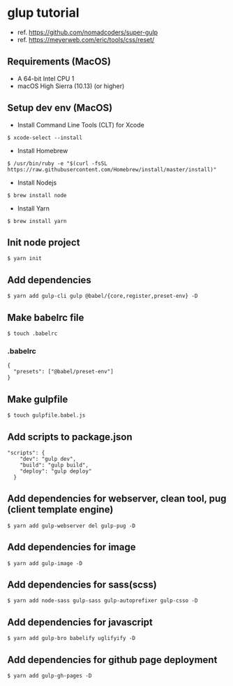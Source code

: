# glup tutorial
- ref. https://github.com/nomadcoders/super-gulp
- ref. https://meyerweb.com/eric/tools/css/reset/

## Requirements (MacOS)
- A 64-bit Intel CPU 1
- macOS High Sierra (10.13) (or higher)

## Setup dev env (MacOS)
- Install Command Line Tools (CLT) for Xcode
```
$ xcode-select --install
```
- Install Homebrew
```
$ /usr/bin/ruby -e "$(curl -fsSL https://raw.githubusercontent.com/Homebrew/install/master/install)"
```
- Install Nodejs
```
$ brew install node
```
- Install Yarn
```
$ brew install yarn
```

## Init node project
```
$ yarn init
```

## Add dependencies
```
$ yarn add gulp-cli gulp @babel/{core,register,preset-env} -D
```

## Make babelrc file
```
$ touch .babelrc
```
### .babelrc
```
{
  "presets": ["@babel/preset-env"]
}
```

## Make gulpfile
```
$ touch gulpfile.babel.js
```

## Add scripts to package.json
```
"scripts": {
    "dev": "gulp dev",
    "build": "gulp build",
    "deploy": "gulp deploy"
  }
```

## Add dependencies for webserver, clean tool, pug (client template engine)
```
$ yarn add gulp-webserver del gulp-pug -D
```

## Add dependencies for image
```
$ yarn add gulp-image -D 
```

## Add dependencies for sass(scss)
```
$ yarn add node-sass gulp-sass gulp-autoprefixer gulp-csso -D
```

## Add dependencies for javascript
```
$ yarn add gulp-bro babelify uglifyify -D
```

## Add dependencies for github page deployment
```
$ yarn add gulp-gh-pages -D
```